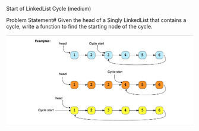Start of LinkedList Cycle (medium)

Problem Statement#
Given the head of a Singly LinkedList that contains a cycle, write a function to find the starting node of the cycle.

<img src = "../Assets/Screen Shot 2022-04-28 at 11.35.42 AM.png">
